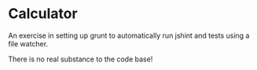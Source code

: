 Calculator
==========

An exercise in setting up grunt to automatically run jshint and tests using a file watcher.

There is no real substance to the code base!
